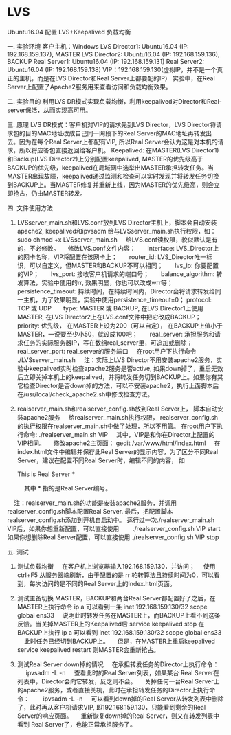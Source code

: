 # LVS
Ubuntu16.04 配置 LVS+Keepalived 负载均衡

一. 实验环境
  客户主机：Windows
  LVS Director1: Ubuntu16.04 (IP: 192.168.159.137), MASTER
  LVS Director2: Ubuntu16.04 (IP: 192.168.159.136), BACKUP
  Real Server1: Ubuntu16.04 (IP: 192.168.159.131)
  Real Server2: Ubuntu16.04 (IP: 192.168.159.138)
  VIP：192.168.159.130(虚拟IP，并不是一个真正的主机，而是在LVS Director和Real Server上都要配的IP）
  实验中，在Real Server上配置了Apache2服务用来查看访问和负载均衡效果。
  
二. 实验目的
  利用LVS DR模式实现负载均衡，利用keepalived对Director和Real-server保活，从而实现高可用。
  
三. 原理
  LVS DR模式：客户机对VIP的请求先到LVS Director，LVS Director将请求包的目的MAC地址改成自己同一网段下的Real Server的MAC地址再转发出去。因为在每个Real Server上都配有VIP, 所以Real Server会认为这是对本机的请求，所以将应答包直接返回给客户机。
  Keepalived: 在MASTER(LVS Director1)和Backup(LVS Director2)上分别配置keepalived, MASTER的优先级高于BACKUP的优先级，keepalived在局域网中选举出MASTER承担转发任务。当MASTER出现故障，keepalived通过监测和检查可以实时发现并将转发任务切换到BACKUP上。当MASTER修复并重新上线，因为MASTER的优先级高，则会立即抢占，仍由MASTER转发。
  
四. 文件使用方法
  1. LVSserver_main.sh和LVS.conf放到LVS Director主机上，脚本会自动安装apache2, keepalived和ipvsadm
     给与LVSserver_main.sh执行权限，如：
        sudo chmod +x LVSserver_main.sh
     给LVS.conf读权限，貌似默认是有的，不必修改。
     修改LVS.conf文件内容：
        interface: LVS_Director上的网卡名称，VIP将配置在该网卡上；
        router_id: LVS_Director唯一标识，可以自定义，但MASTER和BACKUP不可以相同；
        lvs_ip: 你要配置的VIP；
        lvs_port: 接收客户机请求的端口号；
        balance_algorithm: 转发算法，实验中使用的rr, 效果明显，你也可以改成wrr等；
        persistence_timeout: 持续时间，在持续时间内，Director会将请求转发给同一主机，为了效果明显，实验中使用persistence_timeout=0；
        protocol: TCP 或 UDP
        type: MASTER 或 BACKUP, 在LVS Director1上使用 MASTER, 在LVS Director2上在LVS.conf文件中把它改成BACKUP；
        priority: 优先级， 在MASTER上设为200（可以自定）， 在BACKUP上值小于MASTER，一说要至少小50，就设成100吧；
        real_server: 承担服务和请求任务的实际服务器IP，写在数组real_server里，可追加或删除；
        real_server_port: real_server的服务端口
     在root用户下执行命令
        ./LVSserver_main.sh
     注：实际上LVS Director不用安装apache2服务，实验中keepalived实时检查apache2服务是否active, 如果down掉了，重启无效后立即关掉本机上的keepalived，并将转发任务切到BACKUP上。如果你有其它检查Director是否down掉的方法，可以不安装apache2，执行上面脚本后在/usr/local/check_apache2.sh中修改检查方法。
     
  2. realserver_main.sh和realserver_config.sh放到Real Server上， 脚本自动安装apache2服务
     给realserver_main.sh执行权限， realserver_config.sh的执行权限在realserver_main.sh中做了处理，所以不用管。
     在root用户下执行命令:
        ./realserver_main.sh VIP
     其中，VIP是和你在Director上配置的VIP相同。
     修改apache2主页面：
        gedit /var/www/html/index.html
     在index.html文件中编辑并保存此Real Server的显示内容，为了区分不同Real Server，建议在配置不同Real Server时，编辑不同的内容， 如
        <p>This is Real Server *</p>
     其中 * 指的是Real Server编号。
     
     注：realserver_main.sh的功能是安装apache2服务，并调用realserver_config.sh脚本配置Real Server. 最后，把配置脚本realserver_config.sh添加到开机自启动中。 运行过一次./realserver_main.sh VIP后，如果你想重新配置，可以直接使用
        ./realserver_config.sh VIP start
        如果你想删除Real Server配置，可以直接使用
        ./realserver_config.sh VIP stop
        
五. 测试
  1. 测试负载均衡
      在客户机上浏览器输入192.168.159.130，并访问；
      使用 ctrl+F5 从服务器端刷新，由于配置的是 rr 轮转算法且持续时间为0，可以看到，每次访问的是不同的Real Server上的index.html页面。
  
  2. 测试主备切换
     MASTER，BACKUP和两台Real Server都配置好了之后，在MASTER上执行命令
        ip a
     可以看到一条
        inet 192.168.159.130/32 scope global ens33
     说明此时转发任务在MASTER上，而BACKUP上看不到这条反馈。当关掉MASTER上的Keepalived后
        service keepalived stop
     在BACKUP上执行
        ip a
     可以看到
        inet 192.168.159.130/32 scope global ens33
     此时任务已经切到BACKUP上。
     但是，在MASTER上重启keepalived
        service keepalived restart
     则MASTER会重新抢占。
     
  3. 测试Real Server down掉的情况
     在承担转发任务的Director上执行命令：
        ipvsadm -L -n
     查看此时的Real Server列表，如果某台 Real Server在列表中，Director会向它转发，反之则不会。
     关掉任何一台Real Server上的apache2服务，或者直接关机，此时在承担转发任务的Director上执行命令：
        ipvsadm -L -n
     可以看到down掉的Real Server从转发列表中删除了，此时再从客户机请求VIP, 即192.168.159.130，只能看到剩余的Real Server的响应页面。
     重新恢复down掉的Real Server，则又在转发列表中看到 Real Server了，也能正常承担服务了。
  
  
  

